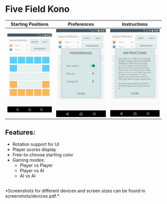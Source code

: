 # Five Field Kono

|  Starting Positions  | Preferences  | Instructions |
|--------------|--------------|--------------| 
| ![screenshot](screenshots/screenshot1.png) | ![screenshot](screenshots/screenshot2.png) | ![screenshot](screenshots/screenshot3.png) |

## Features:
  * Rotation support for UI
  * Player scores display
  * Free-to-choose starting color
  * Gaming modes:
    * Player vs Player
    * Player vs AI
    * AI vs AI
<br/>
*Screenshots for different devices and screen sizes can be found in screenshots/devices.pdf.*
